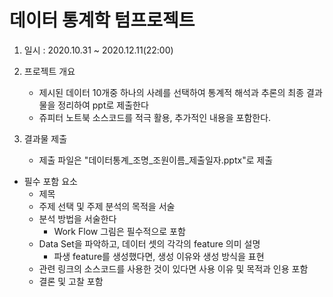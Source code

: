 # 데이터 통계학 텀프로젝트

1. 일시 : 2020.10.31 ~ 2020.12.11(22:00)

2. 프로젝트 개요
    - 제시된 데이터 10개중 하나의 사례를 선택하여
    통계적 해석과 추론의 최종 결과물을 정리하여 ppt로 제출한다
    - 쥬피터 노트북 소스코드를 적극 활용, 추가적인 내용을 포함한다.

3. 결과물 제출
    - 제출 파일은 "데이터통계_조명_조원이름_제출일자.pptx"로 제출

- 필수 포함 요소
    - 제목
    - 주제 선택 및 주제 분석의 목적을 서술
    - 분석 방법을 서술한다
        - Work Flow 그림은 필수적으로 포함
    - Data Set을 파악하고, 데이터 셋의 각각의 feature 의미 설명
        - 파생 feature를 생성했다면, 생성 이유와 생성 방식을 표현
    - 관련 링크의 소스코드를 사용한 것이 있다면 사용 이유 및 목적과 인용 포함
    - 결론 및 고찰 포함

